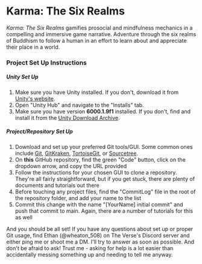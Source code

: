 # Karma: The Six Realms



*Karma: The Six Realms* gamifies prosocial and mindfulness mechanics in a compelling and immersive game narrative. Adventure through the six realms of Buddhism to follow a human in an effort to learn about and appreciate their place in a world.







### Project Set Up Instructions



##### Unity Set Up

1. Make sure you have Unity installed. If you don't, download it from [Unity's website](https://unity.com/).
2. Open "Unity Hub" and navigate to the "Installs" tab.
3. Make sure you have version **6000.1.9f1** installed. If you don't, find and install it from the [Unity Download Archive](https://unity.com/releases/editor/archive).



##### Project/Repository Set Up

1. Download and set up your preferred Git tools/GUI. Some common ones include [Git](https://git-scm.com/downloads), [GitKraken](https://www.gitkraken.com/), [TortoiseGit](https://tortoisegit.org/), or [Sourcetree](https://www.sourcetreeapp.com/).
2. On **this** GitHub repository, find the green "Code" button, click on the dropdown arrow, and copy the URL provided
3. Follow the instructions for your chosen GUI to clone a repository. They're all fairly straightforward, but if you get stuck, there are plenty of documents and tutorials out there
4. Before touching any project files, find the "CommitLog" file in the root of the repository folder, and add your name to the list
5. Commit this change with the name "\[YourName] initial commit" and push that commit to main. Again, there are a number of tutorials for this as well



And you should be all set! If you have any questions about set up or proper Git usage, find Ethan (@wheaton\_508) on The Verse's Discord server and either ping me or shoot me a DM. I'll try to answer as soon as possible. And don't be afraid to ask! Trust me - asking for help is a lot easier than accidentally messing something up and needing to tell me anyway.

